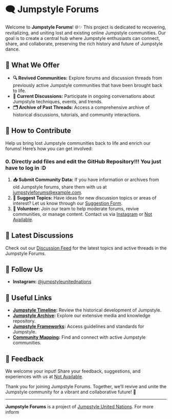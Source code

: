 # 🗨️ Jumpstyle Forums

Welcome to **Jumpstyle Forums**! 🌐✨ This project is dedicated to recovering, revitalizing, and uniting lost and existing online Jumpstyle communities. Our goal is to create a central hub where Jumpstyle enthusiasts can connect, share, and collaborate, preserving the rich history and future of Jumpstyle dance.

## 📂 What We Offer

- **🔍 Revived Communities:** Explore forums and discussion threads from previously active Jumpstyle communities that have been brought back to life.
- **💬 Current Discussions:** Participate in ongoing conversations about Jumpstyle techniques, events, and trends.
- **🗂️ Archive of Past Threads:** Access a comprehensive archive of historical discussions, tutorials, and community interactions.

## 🚀 How to Contribute

Help us bring lost Jumpstyle communities back to life and enrich our forums! Here’s how you can get involved:
### 0. Directly add files and edit the GitHub Repository!!! You just have to log in :D
1. **📥 Submit Community Data:** If you have information or archives from old Jumpstyle forums, share them with us at [jumpstyleforums@example.com](mailto:jumpstyleforums@example.com).
2. **💬 Suggest Topics:** Have ideas for new discussion topics or areas of interest? Let us know through our [Suggestion Form](#).
3. **🤝 Volunteer:** Join our team to help moderate forums, revive communities, or manage content. Contact us via [Instagram](https://instagram.com/jumpstyleunitednations) or [Not Available](mailto:jumpstyleforums@example.com).

## 📅 Latest Discussions

Check out our [Discussion Feed](#) for the latest topics and active threads in the Jumpstyle Forums.

## 📢 Follow Us

- **Instagram:** [@jumpstyleunitednations](https://instagram.com/jumpstyleunitednations)

## 🔗 Useful Links

- **[Jumpstyle Timeline](#):** Review the historical development of Jumpstyle.
- **[Jumpstyle Archive](#):** Explore our extensive media and knowledge repository.
- **[Jumpstyle Frameworks](#):** Access guidelines and standards for Jumpstyle.
- **[Community Mapping](#):** Find and connect with active Jumpstyle communities.

## 💬 Feedback

We welcome your input! Share your feedback, suggestions, and experiences with us at [Not Available](mailto:feedback@example.com).

Thank you for joining Jumpstyle Forums. Together, we’ll revive and unite the Jumpstyle community for a vibrant and collaborative future! 🎉

---

**Jumpstyle Forums** is a project of [Jumpstyle United Nations](#). For more inform
